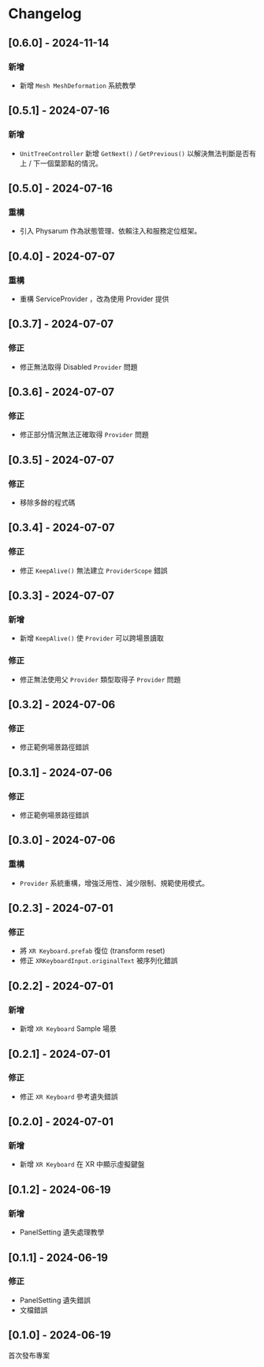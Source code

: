 # Changelog

## [0.6.0] - 2024-11-14

### 新增

- 新增 `Mesh MeshDeformation` 系統教學

## [0.5.1] - 2024-07-16

### 新增

- `UnitTreeController` 新增 `GetNext()` / `GetPrevious()` 以解決無法判斷是否有上 / 下一個葉節點的情況。

## [0.5.0] - 2024-07-16

### 重構

- 引入 Physarum 作為狀態管理、依賴注入和服務定位框架。

## [0.4.0] - 2024-07-07

### 重構

- 重構 ServiceProvider ，改為使用 Provider 提供

## [0.3.7] - 2024-07-07

### 修正

- 修正無法取得 Disabled `Provider` 問題

## [0.3.6] - 2024-07-07

### 修正

- 修正部分情況無法正確取得 `Provider` 問題

## [0.3.5] - 2024-07-07

### 修正

- 移除多餘的程式碼

## [0.3.4] - 2024-07-07

### 修正

- 修正 `KeepAlive()` 無法建立 `ProviderScope` 錯誤

## [0.3.3] - 2024-07-07

### 新增

- 新增 `KeepAlive()` 使 `Provider` 可以跨場景讀取

### 修正

- 修正無法使用父 `Provider` 類型取得子 `Provider` 問題

## [0.3.2] - 2024-07-06

### 修正

- 修正範例場景路徑錯誤

## [0.3.1] - 2024-07-06

### 修正

- 修正範例場景路徑錯誤

## [0.3.0] - 2024-07-06

### 重構

- `Provider` 系統重構，增強泛用性、減少限制、規範使用模式。

## [0.2.3] - 2024-07-01

### 修正

- 將 `XR Keyboard.prefab` 復位 (transform reset)
- 修正 `XRKeyboardInput.originalText` 被序列化錯誤

## [0.2.2] - 2024-07-01

### 新增

- 新增 `XR Keyboard` Sample 場景

## [0.2.1] - 2024-07-01

### 修正

- 修正 `XR Keyboard` 參考遺失錯誤

## [0.2.0] - 2024-07-01

### 新增

- 新增 `XR Keyboard` 在 XR 中顯示虛擬鍵盤

## [0.1.2] - 2024-06-19

### 新增

- PanelSetting 遺失處理教學

## [0.1.1] - 2024-06-19

### 修正

- PanelSetting 遺失錯誤
- 文檔錯誤

## [0.1.0] - 2024-06-19

首次發布專案